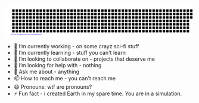 ![gitartwork](gitartwork.svg)

- 🔭 I’m currently working - on some crayz sci-fi stuff
- 🌱 I’m currently learning - stuff you can't learn
- 👯 I’m looking to collaborate on - projects that deserve me
- 🤔 I’m looking for help with - nothing
- 💬 Ask me about - anything
- 📫 How to reach me - you can't reach me
- 😄 Pronouns: wtf are pronouns?
- ⚡ Fun fact - i created Earth in my spare time. You are in a simulation.

